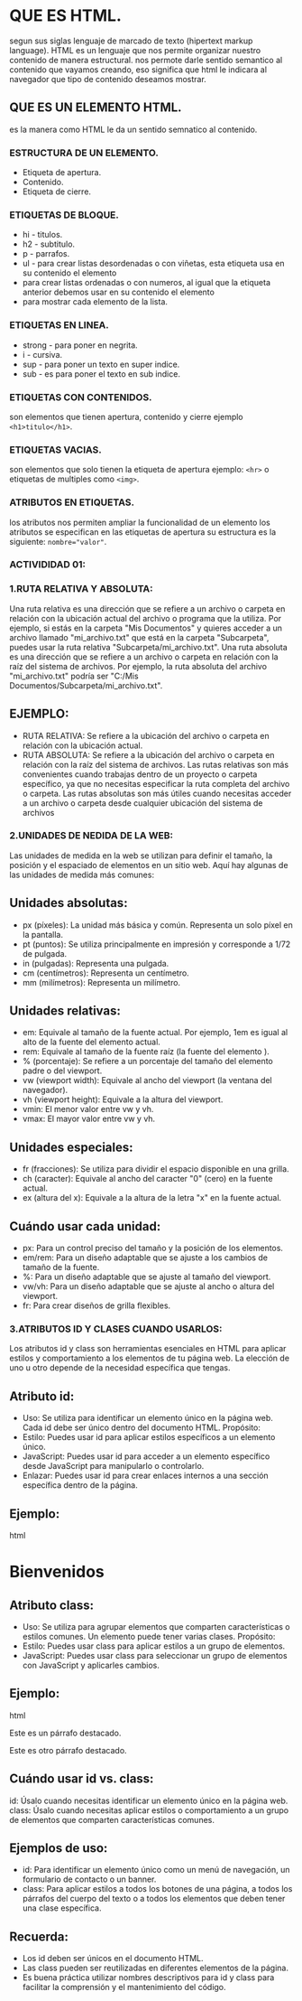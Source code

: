 # QUE ES HTML.
segun sus siglas lenguaje de marcado de texto (hipertext markup language).
HTML es un lenguaje que nos permite organizar nuestro contenido de manera estructural.
nos permote darle sentido semantico al contenido que vayamos creando, eso significa que html 
le indicara al navegador que tipo de contenido deseamos mostrar.

## QUE ES UN ELEMENTO HTML.
es la manera como HTML le da un sentido semnatico al contenido.
### ESTRUCTURA DE UN ELEMENTO.
- Etiqueta de apertura.
- Contenido.
- Etiqueta de cierre.
### ETIQUETAS DE BLOQUE.
- hi - titulos.
- h2 - subtitulo.
- p - parrafos.
- ul - para crear listas desordenadas o con viñetas, esta etiqueta usa en su contenido el elemento
  <li> para crear listas ordenadas o con numeros, al igual que la etiqueta anterior debemos usar en 
  su contenido el elemento <li> para mostrar cada elemento de la lista.
### ETIQUETAS EN LINEA.
- strong - para poner en negrita.
- i - cursiva.
- sup - para poner un texto en super indice.
- sub - es para poner el texto en sub indice.
### ETIQUETAS CON CONTENIDOS.
son elementos que tienen apertura, contenido y cierre ejemplo `<h1>titulo</h1>`.
### ETIQUETAS VACIAS.
son elementos que solo tienen la etiqueta de apertura ejemplo: `<hr>` o etiquetas de multiples como
`<img>`.
### ATRIBUTOS EN ETIQUETAS.
los atributos nos permiten ampliar la funcionalidad de un elemento los atributos se especifican en las
etiquetas de apertura su estructura es la siguiente: `nombre="valor"`.

### ACTIVIDIDAD 01:
### 1.RUTA RELATIVA Y ABSOLUTA:
Una ruta relativa es una dirección que se refiere a un archivo o carpeta en relación con la ubicación actual del archivo o programa que la utiliza. Por ejemplo, si estás en la carpeta "Mis Documentos" y quieres acceder a un archivo llamado "mi_archivo.txt" que está en la carpeta "Subcarpeta", puedes usar la ruta relativa "Subcarpeta/mi_archivo.txt".
Una ruta absoluta es una dirección que se refiere a un archivo o carpeta en relación con la raíz del sistema de archivos. Por ejemplo, la ruta absoluta del archivo "mi_archivo.txt" podría ser "C:/Mis Documentos/Subcarpeta/mi_archivo.txt".
## EJEMPLO:
- RUTA RELATIVA: Se refiere a la ubicación del archivo o carpeta en relación con la ubicación actual.
- RUTA ABSOLUTA: Se refiere a la ubicación del archivo o carpeta en relación con la raíz del sistema de archivos.
Las rutas relativas son más convenientes cuando trabajas dentro de un proyecto o carpeta específico, ya que no necesitas especificar la ruta completa del archivo o carpeta. Las rutas absolutas son más útiles cuando necesitas acceder a un archivo o carpeta desde cualquier ubicación del sistema de archivos

### 2.UNIDADES DE NEDIDA DE LA WEB:
Las unidades de medida en la web se utilizan para definir el tamaño, la posición y el espaciado de elementos en un sitio web. Aquí hay algunas de las unidades de medida más comunes:
## Unidades absolutas:
- px (píxeles): La unidad más básica y común. Representa un solo píxel en la pantalla.
- pt (puntos): Se utiliza principalmente en impresión y corresponde a 1/72 de pulgada.
- in (pulgadas): Representa una pulgada.
- cm (centímetros): Representa un centímetro.
- mm (milímetros): Representa un milímetro.
## Unidades relativas:
- em: Equivale al tamaño de la fuente actual. Por ejemplo, 1em es igual al alto de la fuente del elemento actual.
- rem: Equivale al tamaño de la fuente raíz (la fuente del elemento <html>).
- % (porcentaje): Se refiere a un porcentaje del tamaño del elemento padre o del viewport.
- vw (viewport width): Equivale al ancho del viewport (la ventana del navegador).
- vh (viewport height): Equivale a la altura del viewport.
- vmin: El menor valor entre vw y vh.
- vmax: El mayor valor entre vw y vh.
## Unidades especiales:
- fr (fracciones): Se utiliza para dividir el espacio disponible en una grilla.
- ch (caracter): Equivale al ancho del caracter "0" (cero) en la fuente actual.
- ex (altura del x): Equivale a la altura de la letra "x" en la fuente actual.
## Cuándo usar cada unidad:
- px: Para un control preciso del tamaño y la posición de los elementos.
- em/rem: Para un diseño adaptable que se ajuste a los cambios de tamaño de la fuente.
- %: Para un diseño adaptable que se ajuste al tamaño del viewport.
- vw/vh: Para un diseño adaptable que se ajuste al ancho o altura del viewport.
- fr: Para crear diseños de grilla flexibles.

### 3.ATRIBUTOS ID Y CLASES CUANDO USARLOS:
Los atributos id y class son herramientas esenciales en HTML para aplicar estilos y comportamiento a los elementos de tu página web. La elección de uno u otro depende de la necesidad específica que tengas.
## Atributo id:
- Uso: Se utiliza para identificar un elemento único en la página web. Cada id debe ser único dentro del documento HTML.
Propósito:
- Estilo: Puedes usar id para aplicar estilos específicos a un elemento único.
- JavaScript: Puedes usar id para acceder a un elemento específico desde JavaScript para manipularlo o controlarlo.
- Enlazar: Puedes usar id para crear enlaces internos a una sección específica dentro de la página.
## Ejemplo:
html
<h1 id="titulo-principal">Bienvenidos</h1>

## Atributo class:
- Uso: Se utiliza para agrupar elementos que comparten características o estilos comunes. Un elemento puede tener varias clases.
Propósito:
- Estilo: Puedes usar class para aplicar estilos a un grupo de elementos.
- JavaScript: Puedes usar class para seleccionar un grupo de elementos con JavaScript y aplicarles cambios.
## Ejemplo:
html
<p class="parrafo-destacado">Este es un párrafo destacado.</p>
<p class="parrafo-destacado">Este es otro párrafo destacado.</p>

## Cuándo usar id vs. class:
id: Úsalo cuando necesitas identificar un elemento único en la página web.
class: Úsalo cuando necesitas aplicar estilos o comportamiento a un grupo de elementos que comparten características comunes.
## Ejemplos de uso:
- id: Para identificar un elemento único como un menú de navegación, un formulario de contacto o un banner.
- class: Para aplicar estilos a todos los botones de una página, a todos los párrafos del cuerpo del texto o a todos los elementos que deben tener una clase específica.
## Recuerda:
- Los id deben ser únicos en el documento HTML.
- Las class pueden ser reutilizadas en diferentes elementos de la página.
- Es buena práctica utilizar nombres descriptivos para id y class para facilitar la comprensión y el mantenimiento del código.